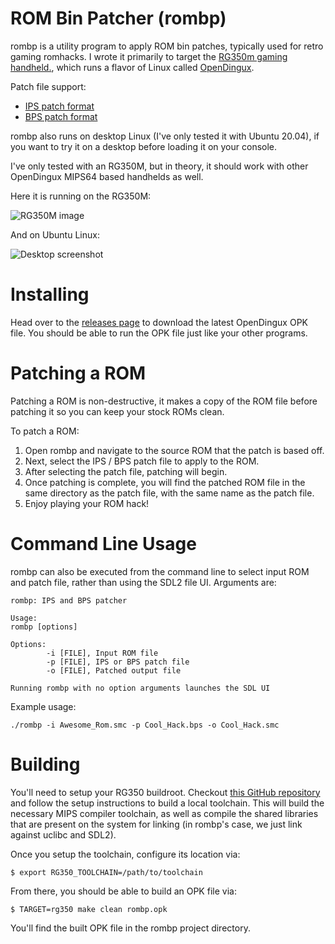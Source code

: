 # ROM Bin Patcher (rombp)

rombp is a utility program to apply ROM bin patches, typically used for
retro gaming romhacks. I wrote it primarily to target
the
[RG350m gaming handheld.](https://obscurehandhelds.com/2020/07/the-anbernic-rg350m-review/),
which runs a flavor of Linux
called
[OpenDingux](https://wiki.dingoonity.org/index.php?title=OpenDingux:About).

Patch file support:
- [IPS patch format](http://fileformats.archiveteam.org/wiki/IPS_(binary_patch_format))
- [BPS patch format](https://github.com/blakesmith/rombp/blob/master/docs/bps_spec.md)

rombp also runs on desktop Linux (I've only tested it with Ubuntu
20.04), if you want to try it on a desktop before loading it on your
console.

I've only tested with an RG350M, but in theory, it should work with
other OpenDingux MIPS64 based handhelds as well.

Here it is running on the RG350M:

![RG350M image](https://raw.github.com/blakesmith/rombp/master/docs/rg350m.jpg)

And on Ubuntu Linux:

![Desktop screenshot](https://raw.github.com/blakesmith/rombp/master/docs/screenshot.jpg)

# Installing

Head over to the
[releases page](https://github.com/blakesmith/rombp/releases) to
download the latest OpenDingux OPK file. You should be able to run the
OPK file just like your other programs.

# Patching a ROM

Patching a ROM is non-destructive, it makes a copy of the ROM file
before patching it so you can keep your stock ROMs clean.

To patch a ROM:

1. Open rombp and navigate to the source ROM that the patch is based off.
2. Next, select the IPS / BPS patch file to apply to the ROM.
3. After selecting the patch file, patching will begin.
4. Once patching is complete, you will find the patched ROM file in the same directory as the patch file, with the same name as the patch file.
5. Enjoy playing your ROM hack!

# Command Line Usage

rombp can also be executed from the command line to select input ROM
and patch file, rather than using the SDL2 file UI. Arguments are:

```
rombp: IPS and BPS patcher

Usage:
rombp [options]

Options:
        -i [FILE], Input ROM file
        -p [FILE], IPS or BPS patch file
        -o [FILE], Patched output file

Running rombp with no option arguments launches the SDL UI
```

Example usage:

```
./rombp -i Awesome_Rom.smc -p Cool_Hack.bps -o Cool_Hack.smc
```

# Building

You'll need to setup your RG350
buildroot. Checkout
[this GitHub repository](https://github.com/tonyjih/RG350_buildroot)
and follow the setup instructions to build a local toolchain. This
will build the necessary MIPS compiler toolchain, as well as compile
the shared libraries that are present on the system for linking (in
rombp's case, we just link against uclibc and SDL2).

Once you setup the toolchain, configure its location via:

```
$ export RG350_TOOLCHAIN=/path/to/toolchain
```

From there, you should be able to build an OPK file via:

```
$ TARGET=rg350 make clean rombp.opk
```

You'll find the built OPK file in the rombp project directory.

